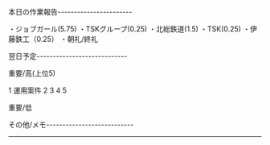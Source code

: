 本日の作業報告-----------------------

・ジョブガール(5.75)
・TSKグループ(0.25)
・北総鉄道(1.5)
・TSK(0.25)
・伊藤鉄工（0.25）
・朝礼/終礼

翌日予定----------------------------

重要/高(上位5)

1 運用案件
2 
3 
4 
5 

重要/低


その他/メモ---------------------------

--------------------------------------
